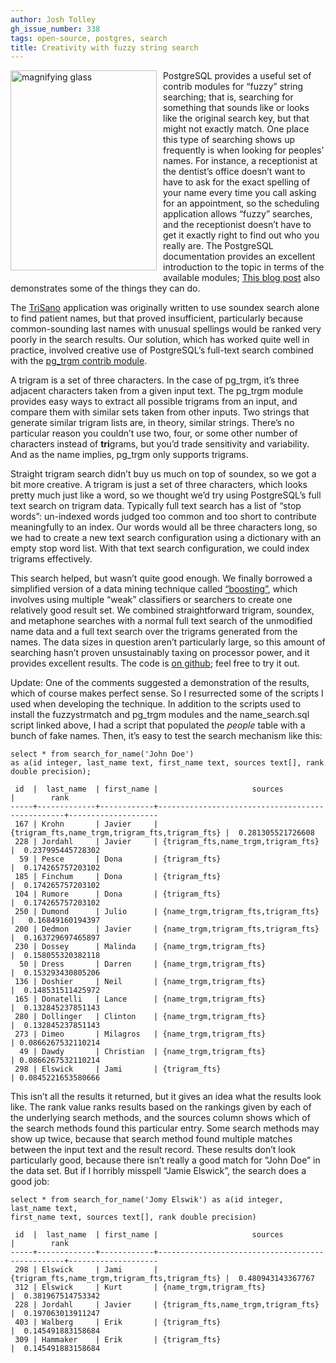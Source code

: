 ```yaml
---
author: Josh Tolley
gh_issue_number: 338
tags: open-source, postgres, search
title: Creativity with fuzzy string search
---
```


<img alt="magnifying glass" border="0" src="/blog/2010/08/10/creativity-with-fuzzy-string-search/image-0.png" style="float:left; margin:0 10px 10px 0; width:234px; height:320px"/></a>

PostgreSQL provides a useful set of contrib modules for “fuzzy” string searching; that is, searching for something that sounds like or looks like the original search key, but that might not exactly match. One place this type of searching shows up frequently is when looking for peoples’ names. For instance, a receptionist at the dentist’s office doesn’t want to have to ask for the exact spelling of your name every time you call asking for an appointment, so the scheduling application allows “fuzzy” searches, and the receptionist doesn’t have to get it exactly right to find out who you really are. The PostgreSQL documentation provides an excellent introduction to the topic in terms of the available modules; [This blog post](https://www.postgresonline.com/journal/index.php?/archives/158-Where-is-soundex-and-other-warm-and-fuzzy-string-things.html) also demonstrates some of the things they can do.

The [TriSano](https://web.archive.org/web/20100612002539/http://www.trisano.org/) application was originally written to use soundex search alone to find patient names, but that proved insufficient, particularly because common-sounding last names with unusual spellings would be ranked very poorly in the search results. Our solution, which has worked quite well in practice, involved creative use of PostgreSQL’s full-text search combined with the [pg_trgm contrib module](https://www.postgresql.org/docs/current/static/pgtrgm.html).

A trigram is a set of three characters. In the case of pg_trgm, it’s three adjacent characters taken from a given input text. The pg_trgm module provides easy ways to extract all possible trigrams from an input, and compare them with similar sets taken from other inputs. Two strings that generate similar trigram lists are, in theory, similar strings. There’s no particular reason you couldn’t use two, four, or some other number of characters instead of **tri**grams, but you’d trade sensitivity and variability. And as the name implies, pg_trgm only supports trigrams.

Straight trigram search didn’t buy us much on top of soundex, so we got a bit more creative. A trigram is just a set of three characters, which looks pretty much just like a word, so we thought we’d try using PostgreSQL’s full text search on trigram data. Typically full text search has a list of “stop words”: un-indexed words judged too common and too short to contribute meaningfully to an index. Our words would all be three characters long, so we had to create a new text search configuration using a dictionary with an empty stop word list. With that text search configuration, we could index trigrams effectively.

This search helped, but wasn’t quite good enough. We finally borrowed a simplified version of a data mining technique called [“boosting”](https://en.wikipedia.org/wiki/Boosting_(machine_learning)), which involves using multiple “weak” classifiers or searchers to create one relatively good result set. We combined straightforward trigram, soundex, and metaphone searches with a normal full text search of the unmodified name data and a full text search over the trigrams generated from the names. The data sizes in question aren’t particularly large, so this amount of searching hasn’t proven unsustainably taxing on processor power, and it provides excellent results. The code is [on github](https://github.com/csinitiative/trisano/blob/master/webapp/db/name_search.sql); feel free to try it out.

Update: One of the comments suggested a demonstration of the results, which of course makes perfect sense. So I resurrected some of the scripts I used when developing the technique. In addition to the scripts used to install the fuzzystrmatch and pg_trgm modules and the name_search.sql script linked above, I had a script that populated the *people* table with a bunch of fake names. Then, it’s easy to test the search mechanism like this:

```nohighlight
select * from search_for_name('John Doe')
as a(id integer, last_name text, first_name text, sources text[], rank double precision);

 id  |  last_name  | first_name |                     sources                     |        rank        
-----+-------------+------------+-------------------------------------------------+--------------------
 167 | Krohn       | Javier     | {trigram_fts,name_trgm,trigram_fts,trigram_fts} |  0.281305521726608
 228 | Jordahl     | Javier     | {trigram_fts,name_trgm,trigram_fts}             |  0.237995445728302
  59 | Pesce       | Dona       | {trigram_fts}                                   |  0.174265757203102
 185 | Finchum     | Dona       | {trigram_fts}                                   |  0.174265757203102
 104 | Rumore      | Dona       | {trigram_fts}                                   |  0.174265757203102
 250 | Dumond      | Julio      | {name_trgm,trigram_fts,trigram_fts}             |   0.16849160194397
 200 | Dedmon      | Javier     | {name_trgm,trigram_fts,trigram_fts}             |  0.163729697465897
 230 | Dossey      | Malinda    | {name_trgm,trigram_fts}                         |  0.158055320382118
  50 | Dress       | Darren     | {name_trgm,trigram_fts}                         |  0.153293430805206
 136 | Doshier     | Neil       | {name_trgm,trigram_fts}                         |  0.148531511425972
 165 | Donatelli   | Lance      | {name_trgm,trigram_fts}                         |  0.132845237851143
 280 | Dollinger   | Clinton    | {name_trgm,trigram_fts}                         |  0.132845237851143
 273 | Dimeo       | Milagros   | {name_trgm,trigram_fts}                         | 0.0866267532110214
  49 | Dawdy       | Christian  | {name_trgm,trigram_fts}                         | 0.0866267532110214
 298 | Elswick     | Jami       | {trigram_fts}                                   | 0.0845221653580666
```

This isn’t all the results it returned, but it gives an idea what the results look like. The rank value ranks results based on the rankings given by each of the underlying search methods, and the sources column shows which of the search methods found this particular entry. Some search methods may show up twice, because that search method found multiple matches between the input text and the result record. These results don’t look particularly good, because there isn’t really a good match for “John Doe” in the data set. But if I horribly misspell “Jamie Elswick”, the search does a good job:

```nohighlight
select * from search_for_name('Jomy Elswik') as a(id integer, last_name text,                                                 
first_name text, sources text[], rank double precision)

 id  |  last_name  | first_name |                     sources                     |        rank        
-----+-------------+------------+-------------------------------------------------+--------------------
 298 | Elswick     | Jami       | {trigram_fts,name_trgm,trigram_fts,trigram_fts} |  0.480943143367767
 312 | Elswick     | Kurt       | {name_trgm,trigram_fts}                         |  0.381967514753342
 228 | Jordahl     | Javier     | {trigram_fts,name_trgm,trigram_fts}             |  0.197063013911247
 403 | Walberg     | Erik       | {trigram_fts}                                   |  0.145491883158684
 309 | Hammaker    | Erik       | {trigram_fts}                                   |  0.145491883158684
```

